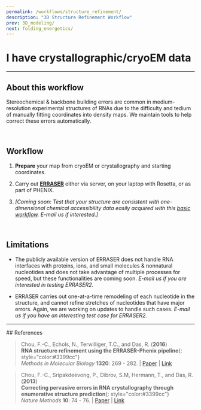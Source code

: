 ```yaml
---
permalink: /workflows/structure_refinement/
description: "3D Structure Refinement Workflow"
prev: 3D_modeling/
next: folding_energetics/
---
```


# I have crystallographic/cryoEM data

<hr/>

## About this workflow

Stereochemical & backbone building errors are common in medium-resolution experimental structures of RNAs due to the difficulty and tedium of manually fitting coordinates into density maps. We maintain tools to help correct these errors automatically.

<br/>

## Workflow

1. **Prepare** your map from cryoEM or crystallography and starting coordinates. 

2. Carry out **[ERRASER](/ERRASER/)** either via server, on your laptop with Rosetta, or as part of PHENIX.

3. *[Coming soon: Test that your structure are consistent with one-dimensional chemical accessibility data easily acquired with this [basic workflow](/workflows/from-scratch/). E-mail us if interested.]*

<br/>

## Limitations

+ The publicly available version of ERRASER does not handle RNA interfaces with proteins, ions, and small molecules & nonnatural nucleotides and does not take advantage of multiple processes for speed, but these functionalities are coming soon. *E-mail us if you are interested in testing ERRASER2.*

+ ERRASER carries out one-at-a-time remodeling of each nucleotide in the structure, and cannot refine stretches of nucleotides that have major errors. Again, we are working on updates to handle such cases. *E-mail us if you have an interesting test case for ERRASER2.*

<hr/>
## References

>Chou, F.-C., Echols, N., Terwilliger, T.C., and Das, R. (**2016**) <br/>
>**RNA structure refinement using the ERRASER-Phenix pipeline**{: style="color:#3399cc"}<br/>
>*Methods in Molecular Biology* **1320**: 269 - 282. | [Paper](https://daslab.stanford.edu/site_data/pub_pdf/2016_Chou_MIMB.pdf) | [Link](http://link.springer.com/protocol/10.1007%2F978-1-4939-2763-0_17)

>Chou, F.-C., Sripakdeevong, P., Dibrov, S.M, Hermann, T., and Das, R. (**2013**) <br/> 
>**Correcting pervasive errors in RNA crystallography through enumerative structure prediction**{: style="color:#3399cc"}<br/>
*Nature Methods* **10**: 74 - 76. | [Paper](https://daslab.stanford.edu/site_data/pub_pdf/2013_Chou_NatMeth.pdf) | [Link](http://www.nature.com/nmeth/journal/v10/n1/full/nmeth.2262.html)
